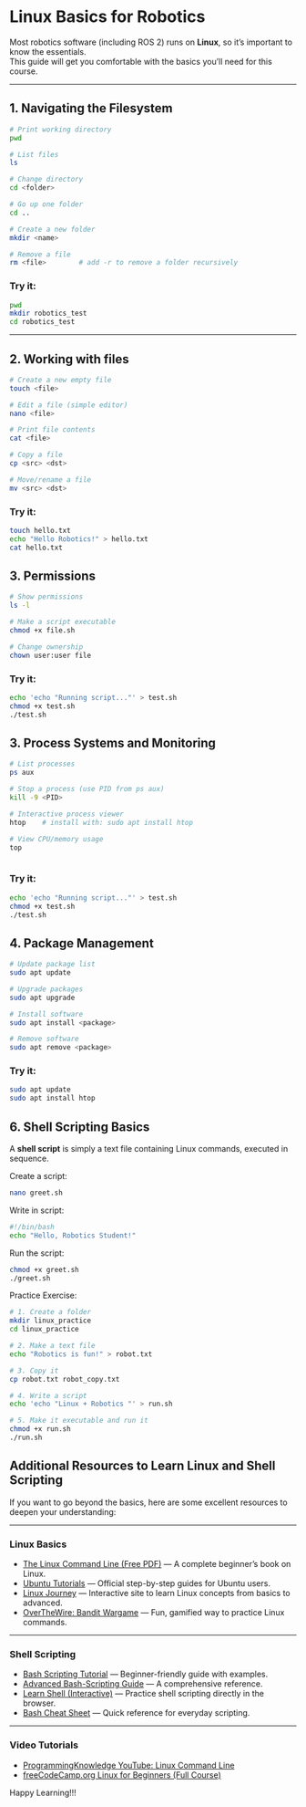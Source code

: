 # Linux Basics for Robotics

Most robotics software (including ROS 2) runs on **Linux**, so it’s important to know the essentials.  
This guide will get you comfortable with the basics you’ll need for this course.

---

## 1. Navigating the Filesystem

```bash
# Print working directory
pwd

# List files
ls

# Change directory
cd <folder>

# Go up one folder
cd ..

# Create a new folder
mkdir <name>

# Remove a file
rm <file>        # add -r to remove a folder recursively

```
### Try it:

```bash
pwd
mkdir robotics_test
cd robotics_test

```

---

## 2. Working with files

```bash
# Create a new empty file
touch <file>

# Edit a file (simple editor)
nano <file>

# Print file contents
cat <file>

# Copy a file
cp <src> <dst>

# Move/rename a file
mv <src> <dst>

```
### Try it:

```bash
touch hello.txt
echo "Hello Robotics!" > hello.txt
cat hello.txt

```

## 3. Permissions

```bash
# Show permissions
ls -l

# Make a script executable
chmod +x file.sh

# Change ownership
chown user:user file


```
### Try it:

```bash
echo 'echo "Running script..."' > test.sh
chmod +x test.sh
./test.sh


```

## 3. Process Systems and Monitoring

```bash
# List processes
ps aux

# Stop a process (use PID from ps aux)
kill -9 <PID>

# Interactive process viewer
htop    # install with: sudo apt install htop

# View CPU/memory usage
top



```
### Try it:

```bash
echo 'echo "Running script..."' > test.sh
chmod +x test.sh
./test.sh

```


## 4. Package Management

```bash
# Update package list
sudo apt update

# Upgrade packages
sudo apt upgrade

# Install software
sudo apt install <package>

# Remove software
sudo apt remove <package>


```
### Try it:

```bash
sudo apt update
sudo apt install htop
```

## 6. Shell Scripting Basics

A **shell script** is simply a text file containing Linux commands, executed in sequence.  


Create a script:

```bash
nano greet.sh
```
Write in script:

```bash
#!/bin/bash
echo "Hello, Robotics Student!"
```
Run the script:


```bash
chmod +x greet.sh
./greet.sh
```

Practice Exercise:
```bash
# 1. Create a folder
mkdir linux_practice
cd linux_practice

# 2. Make a text file
echo "Robotics is fun!" > robot.txt

# 3. Copy it
cp robot.txt robot_copy.txt

# 4. Write a script
echo 'echo "Linux + Robotics "' > run.sh

# 5. Make it executable and run it
chmod +x run.sh
./run.sh
```

## Additional Resources to Learn Linux and Shell Scripting

If you want to go beyond the basics, here are some excellent resources to deepen your understanding:

---

### Linux Basics

- [The Linux Command Line (Free PDF)](https://linuxcommand.org/tlcl.php) — A complete beginner’s book on Linux.  
- [Ubuntu Tutorials](https://ubuntu.com/tutorials) — Official step-by-step guides for Ubuntu users.  
- [Linux Journey](https://linuxjourney.com/) — Interactive site to learn Linux concepts from basics to advanced.  
- [OverTheWire: Bandit Wargame](https://overthewire.org/wargames/bandit/) — Fun, gamified way to practice Linux commands.

---

### Shell Scripting

- [Bash Scripting Tutorial](https://www.shellscript.sh/) — Beginner-friendly guide with examples.  
- [Advanced Bash-Scripting Guide](https://tldp.org/LDP/abs/html/) — A comprehensive reference.  
- [Learn Shell (Interactive)](https://www.learnshell.org/) — Practice shell scripting directly in the browser.  
- [Bash Cheat Sheet](https://devhints.io/bash) — Quick reference for everyday scripting.

---

###  Video Tutorials

- [ProgrammingKnowledge YouTube: Linux Command Line](https://www.youtube.com/playlist?list=PLS1QulWo1RIb9WVQGJ_vh-RQusbZgO_As)  
- [freeCodeCamp.org Linux for Beginners (Full Course)](https://www.youtube.com/watch?v=iwolPf6kN-k)  


Happy Learning!!!
